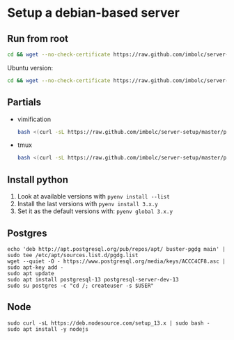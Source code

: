 Setup a debian-based server
============================

Run from root
-------------
```sh
cd && wget --no-check-certificate https://raw.github.com/imbolc/server-setup/master/bullseye/root-install.sh && bash root-install.sh
```

Ubuntu version:

```sh
cd && wget --no-check-certificate https://raw.github.com/imbolc/server-setup/master/focal/root-install.sh && bash root-install.sh
```

Partials
--------
* vimification
    ```sh
    bash <(curl -sL https://raw.github.com/imbolc/server-setup/master/partials/vimify.sh)
    ```
* tmux
    ```sh
    bash <(curl -sL https://raw.github.com/imbolc/server-setup/master/partials/tmux.sh)
    ```

Install python
--------------
1. Look at available versions with `pyenv install --list`
2. Install the last versions with `pyenv install 3.x.y`
3. Set it as the default versions with: `pyenv global 3.x.y`


Postgres
--------

    echo 'deb http://apt.postgresql.org/pub/repos/apt/ buster-pgdg main' | sudo tee /etc/apt/sources.list.d/pgdg.list
    wget --quiet -O - https://www.postgresql.org/media/keys/ACCC4CF8.asc | sudo apt-key add -
    sudo apt update
    sudo apt install postgresql-13 postgresql-server-dev-13
    sudo su postgres -c "cd /; createuser -s $USER"

Node
----

    sudo curl -sL https://deb.nodesource.com/setup_13.x | sudo bash -
    sudo apt install -y nodejs
